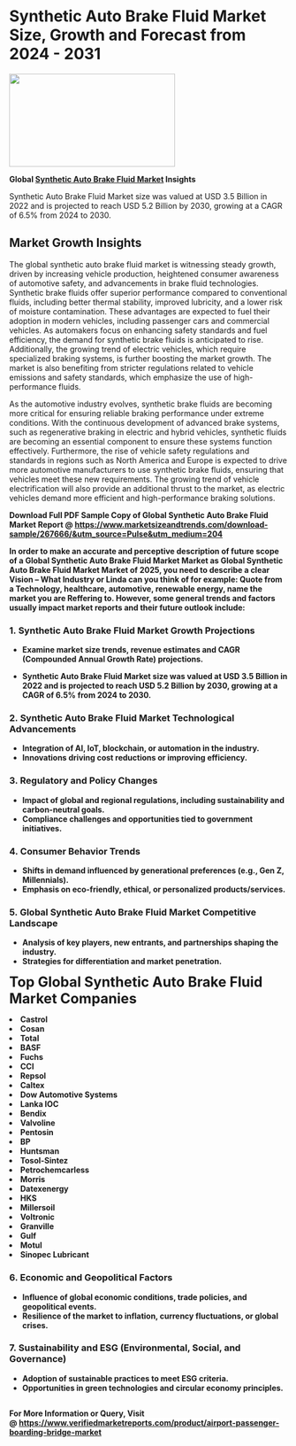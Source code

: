 <H1>Synthetic Auto Brake Fluid Market Size, Growth and Forecast from 2024 - 2031</H1><img class="aligncenter size-medium wp-image-584254" src="https://thirdeyenews.in/wp-content/uploads/2024/09/Global-Market-Research-300x168.jpeg" alt="" width="300" height="168" /><p><strong>Global&nbsp;<a href="https://www.marketsizeandtrends.com/download-sample/267666/&amp;utm_source=Pulse&amp;utm_medium=204">Synthetic Auto Brake Fluid Market</a> Insights</strong></p><p>Synthetic Auto Brake Fluid Market size was valued at USD 3.5 Billion in 2022 and is projected to reach USD 5.2 Billion by 2030, growing at a CAGR of 6.5% from 2024 to 2030.</p><p><h2>Market Growth Insights</h2> <p>The global synthetic auto brake fluid market is witnessing steady growth, driven by increasing vehicle production, heightened consumer awareness of automotive safety, and advancements in brake fluid technologies. Synthetic brake fluids offer superior performance compared to conventional fluids, including better thermal stability, improved lubricity, and a lower risk of moisture contamination. These advantages are expected to fuel their adoption in modern vehicles, including passenger cars and commercial vehicles. As automakers focus on enhancing safety standards and fuel efficiency, the demand for synthetic brake fluids is anticipated to rise. Additionally, the growing trend of electric vehicles, which require specialized braking systems, is further boosting the market growth. The market is also benefiting from stricter regulations related to vehicle emissions and safety standards, which emphasize the use of high-performance fluids.</p> <p><strong></strong></p> <p>As the automotive industry evolves, synthetic brake fluids are becoming more critical for ensuring reliable braking performance under extreme conditions. With the continuous development of advanced brake systems, such as regenerative braking in electric and hybrid vehicles, synthetic fluids are becoming an essential component to ensure these systems function effectively. Furthermore, the rise of vehicle safety regulations and standards in regions such as North America and Europe is expected to drive more automotive manufacturers to use synthetic brake fluids, ensuring that vehicles meet these new requirements. The growing trend of vehicle electrification will also provide an additional thrust to the market, as electric vehicles demand more efficient and high-performance braking solutions.</p> <p><strong></p><p><span class=""><strong>Download Full PDF Sample Copy of Global Synthetic Auto Brake Fluid Market Report</strong> @ <a href="https://www.marketsizeandtrends.com/download-sample/267666/&amp;utm_source=Pulse&amp;utm_medium=204" target="_blank">https://www.marketsizeandtrends.com/download-sample/267666/&amp;utm_source=Pulse&amp;utm_medium=204</a></span></p><p>In order to make an accurate and perceptive description of future scope of a Global&nbsp;Synthetic Auto Brake Fluid Market Market as Global&nbsp;Synthetic Auto Brake Fluid Market Market of 2025, you need to describe a clear Vision &ndash; What Industry or Linda can you think of for example: Quote from a Technology, healthcare, automotive, renewable energy, name the market you are Reffering to. However, some general trends and factors usually impact market reports and their future outlook include:</p><h3>1.&nbsp;<strong>Synthetic Auto Brake Fluid Market Growth Projections</strong></h3><ul><li>Examine market size trends, revenue estimates and CAGR (Compounded Annual Growth Rate) projections.</li><li><p>Synthetic Auto Brake Fluid Market size was valued at USD 3.5 Billion in 2022 and is projected to reach USD 5.2 Billion by 2030, growing at a CAGR of 6.5% from 2024 to 2030.</p></li></ul><h3>2.&nbsp;<strong>Synthetic Auto Brake Fluid Market Technological Advancements</strong></h3><ul><li>Integration of AI, IoT, blockchain, or automation in the industry.</li><li>Innovations driving cost reductions or improving efficiency.</li></ul><h3>3.&nbsp;<strong>Regulatory and Policy Changes</strong></h3><ul><li>Impact of global and regional regulations, including sustainability and carbon-neutral goals.</li><li>Compliance challenges and opportunities tied to government initiatives.</li></ul><h3>4.&nbsp;<strong>Consumer Behavior Trends</strong></h3><ul><li>Shifts in demand influenced by generational preferences (e.g., Gen Z, Millennials).</li><li>Emphasis on eco-friendly, ethical, or personalized products/services.</li></ul><h3>5.&nbsp;<strong>Global Synthetic Auto Brake Fluid Market Competitive Landscape</strong></h3><ul><li>Analysis of key players, new entrants, and partnerships shaping the industry.</li><li>Strategies for differentiation and market penetration.</li></ul><p data-pm-slice="1 1 []"><span style="color: inherit; font-family: inherit; font-size: 25px;">Top Global Synthetic Auto Brake Fluid Market Companies</span></p><div class="" data-test-id=""><p><li>Castrol</li><li> Cosan</li><li> Total</li><li> BASF</li><li> Fuchs</li><li> CCI</li><li> Repsol</li><li> Caltex</li><li> Dow Automotive Systems</li><li> Lanka IOC</li><li> Bendix</li><li> Valvoline</li><li> Pentosin</li><li> BP</li><li> Huntsman</li><li> Tosol-Sintez</li><li> Petrochemcarless</li><li> Morris</li><li> Datexenergy</li><li> HKS</li><li> Millersoil</li><li> Voltronic</li><li> Granville</li><li> Gulf</li><li> Motul</li><li> Sinopec Lubricant</li></p></div><h3>6.&nbsp;<strong>Economic and Geopolitical Factors</strong></h3><ul><li>Influence of global economic conditions, trade policies, and geopolitical events.</li><li>Resilience of the market to inflation, currency fluctuations, or global crises.</li></ul><h3>7.&nbsp;<strong>Sustainability and ESG (Environmental, Social, and Governance)</strong></h3><ul><li>Adoption of sustainable practices to meet ESG criteria.</li><li>Opportunities in green technologies and circular economy principles.</li></ul><h2><strong style="font-size: 14px;">For More Information or Query, Visit @&nbsp;</strong><a style="background-color: #ffffff; font-size: 14px;" href="https://www.marketsizeandtrends.com/report/synthetic-auto-brake-fluid-market/" target="_blank">https://www.verifiedmarketreports.com/product/airport-passenger-boarding-bridge-market</a></h2>
